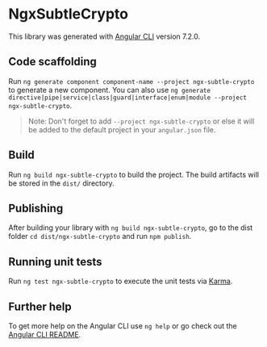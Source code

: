 # NgxSubtleCrypto

This library was generated with [Angular CLI](https://github.com/angular/angular-cli) version 7.2.0.

## Code scaffolding

Run `ng generate component component-name --project ngx-subtle-crypto` to generate a new component. You can also use `ng generate directive|pipe|service|class|guard|interface|enum|module --project ngx-subtle-crypto`.
> Note: Don't forget to add `--project ngx-subtle-crypto` or else it will be added to the default project in your `angular.json` file. 

## Build

Run `ng build ngx-subtle-crypto` to build the project. The build artifacts will be stored in the `dist/` directory.

## Publishing

After building your library with `ng build ngx-subtle-crypto`, go to the dist folder `cd dist/ngx-subtle-crypto` and run `npm publish`.

## Running unit tests

Run `ng test ngx-subtle-crypto` to execute the unit tests via [Karma](https://karma-runner.github.io).

## Further help

To get more help on the Angular CLI use `ng help` or go check out the [Angular CLI README](https://github.com/angular/angular-cli/blob/master/README.md).
